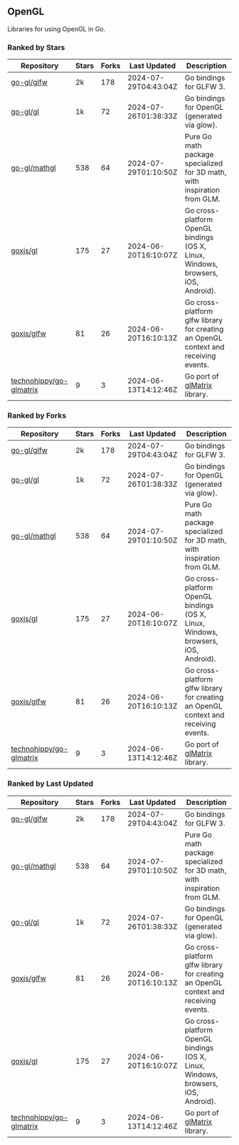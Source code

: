 ## OpenGL

Libraries for using OpenGL in Go.

### Ranked by Stars

| Repository | Stars | Forks | Last Updated | Description | 
|------------|-------|-------|--------------|-------------|
| [go-gl/glfw](https://github.com/go-gl/glfw) | 2k | 178 | 2024-07-29T04:43:04Z |  Go bindings for GLFW 3. |
| [go-gl/gl](https://github.com/go-gl/gl) | 1k | 72 | 2024-07-26T01:38:33Z |  Go bindings for OpenGL (generated via glow). |
| [go-gl/mathgl](https://github.com/go-gl/mathgl) | 538 | 64 | 2024-07-29T01:10:50Z |  Pure Go math package specialized for 3D math, with inspiration from GLM. |
| [goxjs/gl](https://github.com/goxjs/gl) | 175 | 27 | 2024-06-20T16:10:07Z |  Go cross-platform OpenGL bindings (OS X, Linux, Windows, browsers, iOS, Android). |
| [goxjs/glfw](https://github.com/goxjs/glfw) | 81 | 26 | 2024-06-20T16:10:13Z |  Go cross-platform glfw library for creating an OpenGL context and receiving events. |
| [technohippy/go-glmatrix](https://github.com/technohippy/go-glmatrix) | 9 | 3 | 2024-06-13T14:12:46Z |  Go port of [glMatrix](https://glmatrix.net/) library. |

### Ranked by Forks

| Repository | Stars | Forks | Last Updated | Description | 
|------------|-------|-------|--------------|-------------|
| [go-gl/glfw](https://github.com/go-gl/glfw) | 2k | 178 | 2024-07-29T04:43:04Z |  Go bindings for GLFW 3. |
| [go-gl/gl](https://github.com/go-gl/gl) | 1k | 72 | 2024-07-26T01:38:33Z |  Go bindings for OpenGL (generated via glow). |
| [go-gl/mathgl](https://github.com/go-gl/mathgl) | 538 | 64 | 2024-07-29T01:10:50Z |  Pure Go math package specialized for 3D math, with inspiration from GLM. |
| [goxjs/gl](https://github.com/goxjs/gl) | 175 | 27 | 2024-06-20T16:10:07Z |  Go cross-platform OpenGL bindings (OS X, Linux, Windows, browsers, iOS, Android). |
| [goxjs/glfw](https://github.com/goxjs/glfw) | 81 | 26 | 2024-06-20T16:10:13Z |  Go cross-platform glfw library for creating an OpenGL context and receiving events. |
| [technohippy/go-glmatrix](https://github.com/technohippy/go-glmatrix) | 9 | 3 | 2024-06-13T14:12:46Z |  Go port of [glMatrix](https://glmatrix.net/) library. |

### Ranked by Last Updated

| Repository | Stars | Forks | Last Updated | Description | 
|------------|-------|-------|--------------|-------------|
| [go-gl/glfw](https://github.com/go-gl/glfw) | 2k | 178 | 2024-07-29T04:43:04Z |  Go bindings for GLFW 3. |
| [go-gl/mathgl](https://github.com/go-gl/mathgl) | 538 | 64 | 2024-07-29T01:10:50Z |  Pure Go math package specialized for 3D math, with inspiration from GLM. |
| [go-gl/gl](https://github.com/go-gl/gl) | 1k | 72 | 2024-07-26T01:38:33Z |  Go bindings for OpenGL (generated via glow). |
| [goxjs/glfw](https://github.com/goxjs/glfw) | 81 | 26 | 2024-06-20T16:10:13Z |  Go cross-platform glfw library for creating an OpenGL context and receiving events. |
| [goxjs/gl](https://github.com/goxjs/gl) | 175 | 27 | 2024-06-20T16:10:07Z |  Go cross-platform OpenGL bindings (OS X, Linux, Windows, browsers, iOS, Android). |
| [technohippy/go-glmatrix](https://github.com/technohippy/go-glmatrix) | 9 | 3 | 2024-06-13T14:12:46Z |  Go port of [glMatrix](https://glmatrix.net/) library. |

